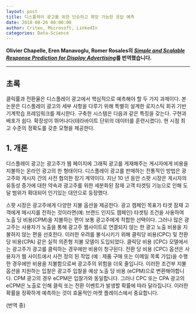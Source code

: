 ```yaml
---
layout: post
title: 디스플레이 광고를 위한 단순하고 확장 가능한 응답 예측
date: 2018-08-26 00:00:00
author: Criteo, Microsoft, LinkedIn
categories: Data-Science
---  
```

  
  
**Olivier Chapelle, Eren Manavoglu, Romer Rosales의 [*Simple and Scalable Response Prediction for Display Advertising*](http://people.csail.mit.edu/romer/papers/TISTRespPredAds.pdf)를 번역했습니다.**
  
  
- - -
    
## 초록
  
클릭률과 전환율은 디스플레이 광고에서 핵심적으로 예측해야 할 두 가지 과제이다. 본 논문은 디스플레이 광고의 세부 사항을 다루기 위해 특별히 설계한 로지스틱 회귀 기반 기계학습 프레임워크를 제시한다. 구축한 시스템은 다음과 같은 특징을 갖는다. 구현과 배포가 쉽다. 확장성이 뛰어나다(테라바이트 단위의 데이터를 훈련시켰다). 현 시점 최고 수준의 정확도를 갖춘 모형을 제공한다.
  
## 1. 개론  
  
디스플레이 광고는 광고주가 웹 페이지에 그래픽 광고를 게재해주는 게시자에게 비용을 지불하는 온라인 광고의 한 형태이다. 디스플레이 광고를 판매하는 전통적인 방법은 광고주와 게시자 간의 사전 협의한 장기 계약이다. 지난 10 년 동안 스팟 시장은 게시자의 유동성 증가에 대한 약속과 광고주를 위한 세분화된 잠재 고객 타겟팅 기능으로 인해 도달 범위가 확대되어 인기있는 대안으로 등장했다.
  
스팟 시장은 광고주에게 다양한 지불 옵션을 제공한다. 광고 캠페인 목표가 타겟 잠재 고객에게 메시지를 전하는 것이라면(예: 브랜드 인지도 캠페인) 타겟팅 조건을 사용하여 노출 당 비용(CPM)을 지불하는 편이 보통 광고주에게 적합한 선택이다. 그러나 많은 광고주는 사용자가 노출을 통해 광고주 웹사이트로 연결되지 않는 한 광고 노출 비용을 지불하지 않는 편을 선호한다. 이러한 우려를 불식시키기 위해 클릭당 비용(CPC) 및 전환 당 비용(CPA) 같은 실적 의존형 지불 모델이 도입되었다. 클릭당 비용 (CPC) 모델에서는 광고주가 광고를 클릭하는 경우에만 비용이 청구된다. 전환 당 비용 (CPC) 옵션은 사용자가 웹 사이트에서 사전 정의 된 작업 (예 : 제품 구매 또는 이메일 목록 가입)을 수행 한 경우에만 비용을 지불함으로써 광고주의 위험을 더욱 줄입니다. 이러한 조건부 지불 옵션을 지원하는 입찰은 광고주 입찰을 예상 노출 당 비용 (eCPM)으로 변환해야합니다. CPM 광고의 경우 eCPM은 입찰가와 동일합니다. 그러나 CPC 또는 CPA 광고의 eCPM은 노출로 인해 클릭 또는 전환 이벤트가 발생할 확률에 따라 달라집니다. 이러한 확률을 정확하게 예측하는 것이 효율적인 마켓 플레이스에서 중요합니다.
  
(번역 중)
